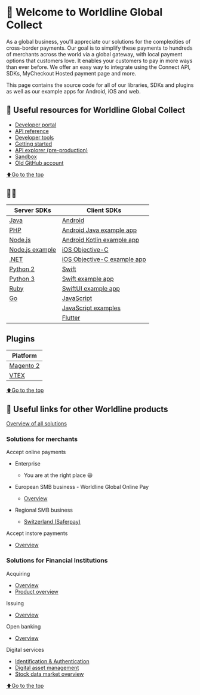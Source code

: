 # 👋 Welcome to Worldline Global Collect
As a global business, you’ll appreciate our solutions for the complexities of cross-border payments. Our goal is to simplify these payments to hundreds of merchants across the world via a global gateway, with local payment options that customers love. It enables your customers to pay in more ways than ever before.
We offer an easy way to integrate using the Connect API, SDKs, MyCheckout Hosted payment page and more. 

This page contains the source code for all of our libraries, SDKs and plugins as well as our example apps for Android, iOS and web.

## 📜 Useful resources for Worldline Global Collect

- [Developer portal](https://docs.connect.worldline-solutions.com/)
- [API reference](https://apireference.connect.worldline-solutions.com/s2sapi/v1/en_US/index.html?paymentPlatform=ALL)
- [Developer tools](https://docs.connect.worldline-solutions.com/documentation/)
- [Getting started](https://docs.connect.worldline-solutions.com/getting-started/)
- [API explorer (pre-production)](https://api-explorer.preprod.account.ingenico.com/apiexplorer/)
- [Sandbox](https://login.preprod.account.ingenico.com/auth/realms/SND_ingenico/protocol/openid-connect/auth?response_type=code&client_id=ConfigurationCenter&redirect_uri=https%3A%2F%2Fsandbox.account.ingenico.com&state=cd3b9860-8025-40d6-b878-a045084b78dc&login=true&scope=openid)
- [Old GitHub account](https://github.com/Ingenico-ePayments)

[⬆Go to the top](#top)
## 👩‍💻

| Server SDKs                                                                       | Client SDKs                                                                                                         |
|-----------------------------------------------------------------------------------|---------------------------------------------------------------------------------------------------------------------|
| [Java](https://github.com/Worldline-Global-Collect/connect-sdk-java)              | [Android](https://github.com/Worldline-Global-Collect/connect-sdk-client-android)                                   |
| [PHP](https://github.com/Worldline-Global-Collect/connect-sdk-php)                | [Android Java example app](https://github.com/Worldline-Global-Collect/connect-sdk-client-android-example-java)     |
| [Node.js](https://github.com/Worldline-Global-Collect/connect-sdk-nodejs)         | [Android Kotlin example app](https://github.com/Worldline-Global-Collect/connect-sdk-client-android-example-kotlin) |
| [Node.js example](https://github.com/Worldline-Global-Collect/connect-sdk-nodejs) | [iOS Objective-C](https://github.com/Worldline-Global-Collect/connect-sdk-client-ios)                               |
| [.NET](https://github.com/Worldline-Global-Collect/connect-sdk-dotnet)            | [iOS Objective-C example app](https://github.com/Worldline-Global-Collect/connect-sdk-client-ios-example)           |
| [Python 2](https://github.com/Worldline-Global-Collect/connect-sdk-python2)       | [Swift](https://github.com/Worldline-Global-Collect/connect-sdk-client-swift)                                       |
| [Python 3](https://github.com/Worldline-Global-Collect/connect-sdk-python3)       | [Swift example app](https://github.com/Worldline-Global-Collect/connect-sdk-client-swift-example)                   |
| [Ruby](https://github.com/Worldline-Global-Collect/connect-sdk-ruby)              | [SwiftUI example app](https://github.com/Worldline-Global-Collect/connect-sdk-client-swift-example-swiftui)         |
| [Go](https://github.com/Worldline-Global-Collect/connect-sdk-go)                  | [JavaScript]( https://github.com/Worldline-Global-Collect/connect-sdk-client-js)                                    |
|                                                                                   | [JavaScript examples]( https://github.com/Worldline-Global-Collect/connect-sdk-client-js-example)                   |
|                                                                                   | [Flutter](https://github.com/Worldline-Global-Collect/connect-sdk-client-flutter)                                   |

## Plugins
| Platform    |
|-------------|
| [Magento 2](https://github.com/Worldline-Global-Collect/connect-extension-magento2)   | 
| [VTEX](https://docs.connect.worldline-solutions.com/documentation/Plugins/VTEX/)        |

[⬆Go to the top](#top)

## 🌌 Useful links for other Worldline products 
[Overview of all solutions](https://developer.worldline.com)

### Solutions for merchants
Accept online payments
- Enterprise
  - You are at the right place  😃

- European SMB business - Worldline Global Online Pay
  - [Overview](https://docs.direct.worldline-solutions.com/en/index)

- Regional SMB business
  - [Switzerland (Saferpay)](https://worldline.com/de-ch/home/top-navigation/developers/e-commerce-developer/developer.html)

Accept instore payments
- [Overview](https://docs.smartpos.worldline-solutions.com/)

### Solutions for Financial Institutions
 Acquiring
- [Overview](https://financial-services.developer.worldline.com/acquiring-overview)
- [Product overview](https://financial-services.developer.worldline.com/acquiring/documentation?page=/acquiring)
 
 Issuing
- [Overview](https://financial-services.developer.worldline.com/issuing-overview)

 Open banking
- [Overview](https://financial-services.developer.worldline.com/open-banking/documentation?page=/node/240)
 
 Digital services
- [Identification & Authentication](https://financial-services.developer.worldline.com/ita-overview)
- [Digital asset management](https://financial-services.developer.worldline.com/dam-overview)
- [Stock data market overview](https://financial-services.developer.worldline.com/smd-overview)

[⬆Go to the top](#top)

